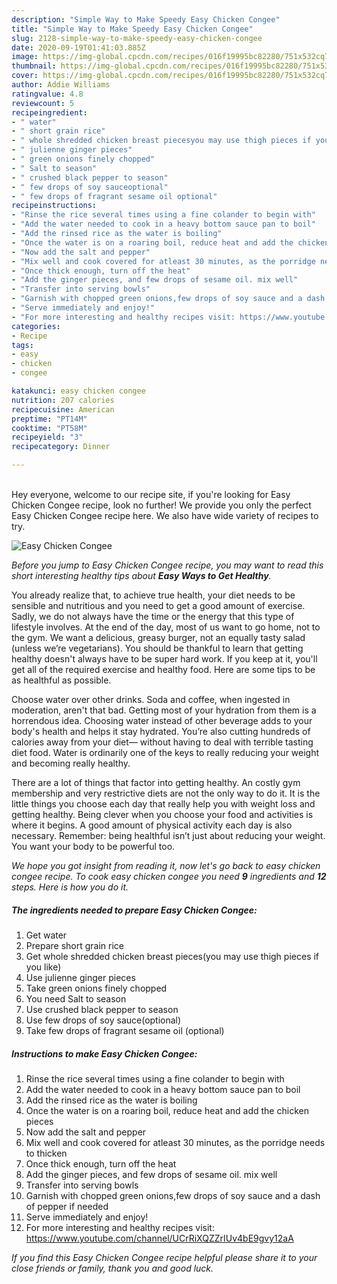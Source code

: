 ```yaml
---
description: "Simple Way to Make Speedy Easy Chicken Congee"
title: "Simple Way to Make Speedy Easy Chicken Congee"
slug: 2128-simple-way-to-make-speedy-easy-chicken-congee
date: 2020-09-19T01:41:03.885Z
image: https://img-global.cpcdn.com/recipes/016f19995bc82280/751x532cq70/easy-chicken-congee-recipe-main-photo.jpg
thumbnail: https://img-global.cpcdn.com/recipes/016f19995bc82280/751x532cq70/easy-chicken-congee-recipe-main-photo.jpg
cover: https://img-global.cpcdn.com/recipes/016f19995bc82280/751x532cq70/easy-chicken-congee-recipe-main-photo.jpg
author: Addie Williams
ratingvalue: 4.8
reviewcount: 5
recipeingredient:
- " water"
- " short grain rice"
- " whole shredded chicken breast piecesyou may use thigh pieces if you like"
- " julienne ginger pieces"
- " green onions finely chopped"
- " Salt to season"
- " crushed black pepper to season"
- " few drops of soy sauceoptional"
- " few drops of fragrant sesame oil optional"
recipeinstructions:
- "Rinse the rice several times using a fine colander to begin with"
- "Add the water needed to cook in a heavy bottom sauce pan to boil"
- "Add the rinsed rice as the water is boiling"
- "Once the water is on a roaring boil, reduce heat and add the chicken pieces"
- "Now add the salt and pepper"
- "Mix well and cook covered for atleast 30 minutes, as the porridge needs to thicken"
- "Once thick enough, turn off the heat"
- "Add the ginger pieces, and few drops of sesame oil. mix well"
- "Transfer into serving bowls"
- "Garnish with chopped green onions,few drops of soy sauce and a dash of pepper if needed"
- "Serve immediately and enjoy!"
- "For more interesting and healthy recipes visit: https://www.youtube.com/channel/UCrRiXQZZrIUv4bE9gvy12aA"
categories:
- Recipe
tags:
- easy
- chicken
- congee

katakunci: easy chicken congee 
nutrition: 207 calories
recipecuisine: American
preptime: "PT14M"
cooktime: "PT58M"
recipeyield: "3"
recipecategory: Dinner

---
```

<br>
Hey everyone, welcome to our recipe site, if you're looking for Easy Chicken Congee recipe, look no further! We provide you only the perfect Easy Chicken Congee recipe here. We also have wide variety of recipes to try.
<br>


![Easy Chicken Congee](https://img-global.cpcdn.com/recipes/016f19995bc82280/751x532cq70/easy-chicken-congee-recipe-main-photo.jpg)

<i>Before you jump to Easy Chicken Congee recipe, you may want to read this short interesting healthy tips about <strong>Easy Ways to Get Healthy</strong>.</i>

You already realize that, to achieve true health, your diet needs to be sensible and nutritious and you need to get a good amount of exercise. Sadly, we do not always have the time or the energy that this type of lifestyle involves. At the end of the day, most of us want to go home, not to the gym. We want a delicious, greasy burger, not an equally tasty salad (unless we’re vegetarians). You should be thankful to learn that getting healthy doesn't always have to be super hard work. If you keep at it, you'll get all of the required exercise and healthy food. Here are some tips to be as healthful as possible.

Choose water over other drinks. Soda and coffee, when ingested in moderation, aren't that bad. Getting most of your hydration from them is a horrendous idea. Choosing water instead of other beverage adds to your body's health and helps it stay hydrated. You’re also cutting hundreds of calories away from your diet— without having to deal with terrible tasting diet food. Water is ordinarily one of the keys to really reducing your weight and becoming really healthy.

There are a lot of things that factor into getting healthy. An costly gym membership and very restrictive diets are not the only way to do it. It is the little things you choose each day that really help you with weight loss and getting healthy. Being clever when you choose your food and activities is where it begins. A good amount of physical activity each day is also necessary. Remember: being healthful isn’t just about reducing your weight. You want your body to be powerful too. 


<i>We hope you got insight from reading it, now let's go back to easy chicken congee recipe. To cook easy chicken congee you need <strong>9</strong> ingredients and <strong>12</strong> steps. Here is how you do it.
</i>

##### The ingredients needed to prepare Easy Chicken Congee:

1. Get  water
1. Prepare  short grain rice
1. Get  whole shredded chicken breast pieces(you may use thigh pieces if you like)
1. Use  julienne ginger pieces
1. Take  green onions finely chopped
1. You need  Salt to season
1. Use  crushed black pepper to season
1. Use  few drops of soy sauce(optional)
1. Take  few drops of fragrant sesame oil (optional)


##### Instructions to make Easy Chicken Congee:

1. Rinse the rice several times using a fine colander to begin with
1. Add the water needed to cook in a heavy bottom sauce pan to boil
1. Add the rinsed rice as the water is boiling
1. Once the water is on a roaring boil, reduce heat and add the chicken pieces
1. Now add the salt and pepper
1. Mix well and cook covered for atleast 30 minutes, as the porridge needs to thicken
1. Once thick enough, turn off the heat
1. Add the ginger pieces, and few drops of sesame oil. mix well
1. Transfer into serving bowls
1. Garnish with chopped green onions,few drops of soy sauce and a dash of pepper if needed
1. Serve immediately and enjoy!
1. For more interesting and healthy recipes visit: https://www.youtube.com/channel/UCrRiXQZZrIUv4bE9gvy12aA


<i>If you find this Easy Chicken Congee recipe helpful please share it to your close friends or family, thank you and good luck.</i>
